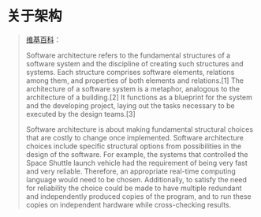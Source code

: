# 关于架构

> [维基百科](https://en.jinzhao.wiki/wiki/Software_architecture)：
>
> Software architecture refers to the fundamental structures of a software system and the discipline of creating such structures and systems. Each structure comprises software elements, relations among them, and properties of both elements and relations.\[1\] The architecture of a software system is a metaphor, analogous to the architecture of a building.\[2\] It functions as a blueprint for the system and the developing project, laying out the tasks necessary to be executed by the design teams.\[3\]
>
>
>
> Software architecture is about making fundamental structural choices that are costly to change once implemented. Software architecture choices include specific structural options from possibilities in the design of the software. For example, the systems that controlled the Space Shuttle launch vehicle had the requirement of being very fast and very reliable. Therefore, an appropriate real-time computing language would need to be chosen. Additionally, to satisfy the need for reliability the choice could be made to have multiple redundant and independently produced copies of the program, and to run these copies on independent hardware while cross-checking results.



